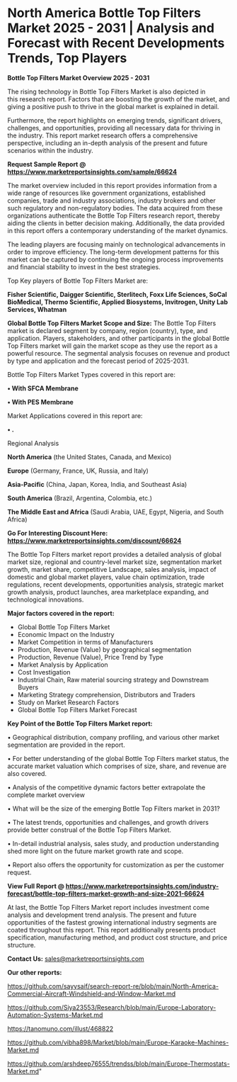 # North America Bottle Top Filters Market 2025 - 2031 | Analysis and Forecast with Recent Developments Trends, Top Players

<Strong> Bottle Top Filters Market Overview 2025 - 2031</strong>

The rising technology in Bottle Top Filters Market is also depicted in this research report. Factors that are boosting the growth of the market, and giving a positive push to thrive in the global market is explained in detail.

Furthermore, the report highlights on emerging trends, significant drivers, challenges, and opportunities, providing all necessary data for thriving in the industry. This report market research offers a comprehensive perspective, including an in-depth analysis of the present and future scenarios within the industry.

<strong>Request Sample Report @ <a href=https://www.marketreportsinsights.com/sample/66624>https://www.marketreportsinsights.com/sample/66624</a></strong>

The market overview included in this report provides information from a wide range of resources like government organizations, established companies, trade and industry associations, industry brokers and other such regulatory and non-regulatory bodies. The data acquired from these organizations authenticate the Bottle Top Filters research report, thereby aiding the clients in better decision making. Additionally, the data provided in this report offers a contemporary understanding of the market dynamics.

The leading players are focusing mainly on technological advancements in order to improve efficiency. The long-term development patterns for this market can be captured by continuing the ongoing process improvements and financial stability to invest in the best strategies.

Top Key players of Bottle Top Filters Market are:

<strong>Fisher Scientific, Daigger Scientific, Sterlitech, Foxx Life Sciences, SoCal BioMedical, Thermo Scientific, Applied Biosystems, Invitrogen, Unity Lab Services, Whatman</strong>

<strong><b>Global Bottle Top Filters Market Scope and Size:</b></strong>
The Bottle Top Filters market is declared segment by company, region (country), type, and application. Players, stakeholders, and other participants in the global Bottle Top Filters market will gain the market scope as they use the report as a powerful resource. The segmental analysis focuses on revenue and product by type and application and the forecast period of 2025-2031.

Bottle Top Filters Market Types covered in this report are:

<strong>• With SFCA Membrane

• With PES Membrane</strong>

Market Applications covered in this report are:

<strong>• .</strong> 

Regional Analysis

<strong>North America</strong> (the United States, Canada, and Mexico)

<strong>Europe</strong> (Germany, France, UK, Russia, and Italy)

<strong>Asia-Pacific</strong> (China, Japan, Korea, India, and Southeast Asia)

<strong>South America</strong> (Brazil, Argentina, Colombia, etc.)

<strong>The Middle East and Africa</strong> (Saudi Arabia, UAE, Egypt, Nigeria, and South Africa)

<strong>Go For Interesting Discount Here: <a href=https://www.marketreportsinsights.com/discount/66624>https://www.marketreportsinsights.com/discount/66624</a></strong>

The Bottle Top Filters market report provides a detailed analysis of global market size, regional and country-level market size, segmentation market growth, market share, competitive Landscape, sales analysis, impact of domestic and global market players, value chain optimization, trade regulations, recent developments, opportunities analysis, strategic market growth analysis, product launches, area marketplace expanding, and technological innovations.

<strong><b>Major factors covered in the report:</b></strong>
<ul>
  <li>Global Bottle Top Filters Market </li>
  <li>Economic Impact on the Industry</li>
  <li>Market Competition in terms of Manufacturers</li>
  <li>Production, Revenue (Value) by geographical segmentation</li>
  <li>Production, Revenue (Value), Price Trend by Type</li>
  <li>Market Analysis by Application</li>
  <li>Cost Investigation</li>
  <li>Industrial Chain, Raw material sourcing strategy and Downstream Buyers</li>
  <li>Marketing Strategy comprehension, Distributors and Traders</li>
  <li>Study on Market Research Factors</li>
  <li>Global Bottle Top Filters Market Forecast</li>
</ul>

<strong><b>Key Point of the Bottle Top Filters Market report:</b></strong>

• Geographical distribution, company profiling, and various other market segmentation are provided in the report.

• For better understanding of the global Bottle Top Filters market status, the accurate market valuation which comprises of size, share, and revenue are also covered.

• Analysis of the competitive dynamic factors better extrapolate the complete market overview

• What will be the size of the emerging Bottle Top Filters market in 2031?

• The latest trends, opportunities and challenges, and growth drivers provide better construal of the Bottle Top Filters Market.

• In-detail industrial analysis, sales study, and production understanding shed more light on the future market growth rate and scope.

• Report also offers the opportunity for customization as per the customer request.

<strong><b>View Full Report @ <a href=https://www.marketreportsinsights.com/industry-forecast/bottle-top-filters-market-growth-and-size-2021-66624>https://www.marketreportsinsights.com/industry-forecast/bottle-top-filters-market-growth-and-size-2021-66624</a></b></strong>


At last, the Bottle Top Filters Market report includes investment come analysis and development trend analysis. The present and future opportunities of the fastest growing international industry segments are coated throughout this report. This report additionally presents product specification, manufacturing method, and product cost structure, and price structure.

<strong>Contact Us:</strong>
sales@marketreportsinsights.com

<strong>Our other reports:</strong>

<a href=https://github.com/sayysaif/search-report-re/blob/main/North-America-Commercial-Aircraft-Windshield-and-Window-Market.md>https://github.com/sayysaif/search-report-re/blob/main/North-America-Commercial-Aircraft-Windshield-and-Window-Market.md</a>

<a href=https://github.com/Siya23553/Research/blob/main/Europe-Laboratory-Automation-Systems-Market.md>https://github.com/Siya23553/Research/blob/main/Europe-Laboratory-Automation-Systems-Market.md</a>

<a href=https://tanomuno.com/illust/468822>https://tanomuno.com/illust/468822</a>

<a href=https://github.com/vibha898/Market/blob/main/Europe-Karaoke-Machines-Market.md>https://github.com/vibha898/Market/blob/main/Europe-Karaoke-Machines-Market.md</a>

<a href=https://github.com/arshdeep76555/trendss/blob/main/Europe-Thermostats-Market.md>https://github.com/arshdeep76555/trendss/blob/main/Europe-Thermostats-Market.md</a>"
